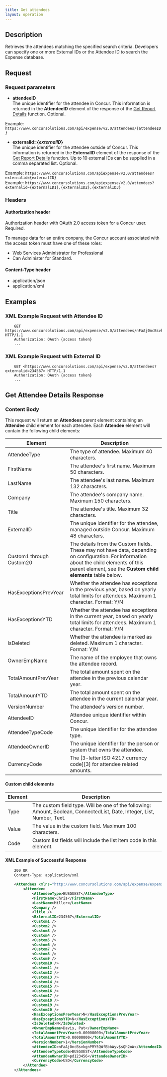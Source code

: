 ```yaml
---
title: Get attendees
layout: operation
---
```



##  Description

Retrieves the attendees matching the specified search criteria. Developers can specify one or more External IDs or the Attendee ID to search the Expense database.

## Request

### Request parameters

* **attendeeID**  
The unique identifier for the attendee in Concur. This information is returned in the **AttendeeID** element of the response of the [Get Report Details][1] function. Optional.

Example: `https://www.concursolutions.com/api/expense/v2.0/attendees/{attendeeID}`

* **externalid={_externalID_}**  
The unique identifier for the attendee outside of Concur. This information is returned in the **ExternalID** element of the response of the [Get Report Details][1] function. Up to 10 external IDs can be supplied in a comma separated list. Optional.

Example: `https://www.concursolutions.com/apiexpense/v2.0/attendees?externalid={externalID}`<br/>
Example: `https://www.concursolutions.com/apiexpense/v2.0/attendees?externalid={externalID1},{externalID2},{externalID3}`

### Headers

#### Authorization header

Authorization header with OAuth 2.0 access token for a Concur user. Required.

To manage data for an entire conpany, the Concur account associated with the access token must have one of these roles:

* Web Services Administrator for Professional
* Can Administer for Standard.

#### Content-Type header

* application/json       
* application/xml

## Examples


###  XML Example Request with Attendee ID

```
    GET https://www.concursolutions.com/api/expense/v2.0/attendees/nFaAj0ncBsvkgnPMY5QWfBbbWyv$sQh2oW HTTP/1.1
    Authorization: OAuth {access token}
    ...
```

###  XML Example Request with External ID

```
    GET <https://www.concursolutions.com/api/expense/v2.0/attendees?externalid=234567> HTTP/1.1
    Authorization: OAuth {access token}
    ...
```

##  Get Attendee Details Response

### Content Body
This request will return an **Attendees** parent element containing an **Attendee** child element for each attendee. Each **Attendee** element will contain the following child elements:

| Element | Description |
|-----------------------|-------------------------------------|
|AttendeeType |  The type of attendee. Maximum 40 characters.|
|FirstName |  The attendee's first name. Maximum 50 characters.|
|LastName |  The attendee's last name. Maximum 132 characters.|
|Company |  The attendee's company name. Maximum 150 characters.|
|Title |  The attendee's title. Maximum 32 characters.|
|ExternalID |  The unique identifier for the attendee, managed outside Concur. Maximum 48 characters.|
|Custom1 through Custom20 |  The details from the Custom fields. These may not have data, depending on configuration. For information about the child elements of this parent element, see the **Custom child elements** table below. |
|  HasExceptionsPrevYear |  Whether the attendee has exceptions in the previous year, based on yearly total limits for attendees. Maximum 1 character. Format: Y/N |
|  HasExceptionsYTD |  Whether the attendee has exceptions in the current year, based on yearly total limits for attendees. Maximum 1 character. Format: Y/N |
|  IsDeleted |  Whether the attendee is marked as deleted. Maximum 1 character. Format: Y/N |
|  OwnerEmpName |  The name of the employee that owns the attendee record. |
|  TotalAmountPrevYear |  The total amount spent on the attendee in the previous calendar year. |
|  TotalAmountYTD |  The total amount spent on the attendee in the current calendar year. |
|  VersionNumber |  The attendee's version number. |
|  AttendeeID |  Attendee unique identifier within Concur. |
|  AttendeeTypeCode |  The unique identifier for the attendee type. |
|  AttendeeOwnerID |  The unique identifier for the person or system that owns the attendee. |
|  CurrencyCode |  The [3-letter ISO 4217 currency code][3] for attendee related amounts. |

#### Custom child elements

| Element | Description |
|-----------------------|-------------------------------------|
| Type | The custom field type. Will be one of the following: Amount, Boolean, ConnectedList, Date, Integer, List, Number, Text.  |
|Value |  The value in the custom field. Maximum 100 characters.  |
| Code |  Custom list fields will include the list item code in this element.  |


####  XML Example of Successful Response

```xml
    200 OK
    Content-Type: application/xml

    <Attendees xmlns="http://www.concursolutions.com/api/expense/expensereport/2012/07" xmlns:i="http://www.w3.org/2001/XMLSchema-instance">
        <Attendee>
            <AttendeeType>BUSGUEST</AttendeeType>
            <FirstName>Chris</FirstName>
            <LastName>Miller</LastName>
            <Company />
            <Title />
            <ExternalID>234567</ExternalID>
            <Custom1 />
            <Custom2 />
            <Custom3 />
            <Custom4 />
            <Custom5 />
            <Custom6 />
            <Custom7 />
            <Custom8 />
            <Custom9 />
            <Custom10 />
            <Custom11 />
            <Custom12 />
            <Custom13 />
            <Custom14 />
            <Custom15 />
            <Custom16 />
            <Custom17 />
            <Custom18 />
            <Custom19 />
            <Custom20 />
            <HasExceptionsPrevYear>N</HasExceptionsPrevYear>
            <HasExceptionsYTD>N</HasExceptionsYTD>
            <IsDeleted>N</IsDeleted>
            <OwnerEmpName>Davis, Pat</OwnerEmpName>
            <TotalAmountPrevYear>0.00000000</TotalAmountPrevYear>
            <TotalAmountYTD>0.00000000</TotalAmountYTD>
            <VersionNumber>1</VersionNumber>
            <AttendeeID>nFaAj0ncBsvkgnPMY5QWfBbbWyv$sQh2oW</AttendeeID>
            <AttendeeTypeCode>BUSGUEST</AttendeeTypeCode>
            <AttendeeOwnerID>pd123456</AttendeeOwnerID>
            <CurrencyCode>USD</CurrencyCode>
        </Attendee>
    </Attendees>  
```


[1]: https://developer.concur.com/node/487#reportdetails
[2]: http://en.wikipedia.org/wiki/ISO_4217
